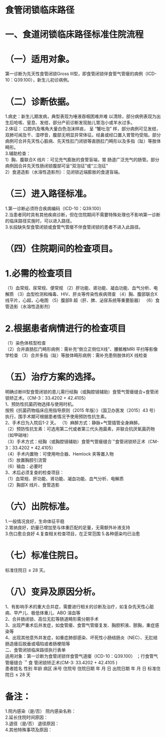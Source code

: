 # 食管闭锁临床路径  
# 一、食道闭锁临床路径标准住院流程  
# （一）适用对象。  
第一诊断为先天性食管闭锁Gross Ⅲ型，即食管闭锁伴食管气管瘘的病例（ICD-10：Q39.100），新生儿初诊病例。  
# （二）诊断依据。  
1.病史：新生儿期发病，典型表现为唾液吞咽困难并难 以清除，部分病例表现为出生后呛咳、窒息、发绀，部分产前诊断发现胎儿胃泡小或羊水过多。  
2.体征： 口腔内及嘴角大量白色泡沫样痰， 呈 “蟹吐泡” 样，部分病例可见发绀，双肺可闻及干、湿啰音，腹部无明显异常体征。经鼻或经口置入胃管均受阻。部分病例可合并先天性心脏病、先天性肛门闭锁等直肠肛门畸形以及多指（趾）等肢体畸形。  
3.辅助检查：  
1）胸、腹联合X 线片：可见充气膨胀的食管盲端，胃 肠道广泛充气的肠管。部分病例因合并先天性肠闭锁腹部可呈“双泡征”或“三泡征”  
2）食道造影（水溶性造影剂）：见闭锁近端膨胀的食道盲端。  
# （三）进入路径标准。  
1.第一诊断必须符合疾病编码（ICD-10：Q39.100）  
2.当患者同时具有其他疾病诊断，但在住院期间不需要特殊处理也不影响第一诊断的临床路径实施时，可以进入路径。  
3.长段缺失型食管闭锁或食管气管瘘不伴食管闭锁的患者不进入此路径。  
# （四）住院期间的检查项目。  
# 1.必需的检查项目  
（1）血常规、尿常规、便常规 （2）肝功能、肾功能、凝血功能、血气分析、电解质 （3）血型检测和梅毒、HIV、肝炎等传染性疾病筛查 （4）胸、腹部联合X 线平片，心超，心电图 （5）腹部B 超（肝、脾、泌尿系统等重要脏器） （6）食管造影（水溶性造影剂）  
# 2.根据患者病情进行的检查项目  
（1）染色体核型检查  
（2）合并直肠肛门畸形病例：需补充“倒立正侧位X线”、腰骶椎MRI 平扫等影像学检查 （3）合并多指（趾）等肢体畸形病例：需补充患侧肢体的X 线检查  
# （五）治疗方案的选择。  
明确诊断Ⅲ型食管闭锁的患儿需行经胸（或胸腔镜辅助）食管气管瘘缝合$+$食管闭锁矫正术。（CM-3：33.4202 + 42.4105）  
1、预防性抗菌药物选择与使用时机。  
按照《抗菌药物临床应用指导原则（2015 年版）》（国卫办医发〔2015〕43 号）执行，围手术期可根据患者情况予使用预防性抗生素。  
2、手术日为入院后1-2 天。 （1）麻醉方式：静脉+气管插管全身麻醉。  
（2）预防性抗生素：可选用第二代或者第三代头孢菌素，并联合抗厌氧菌药物（如甲硝唑）  
（3）手术方式：经胸（或胸腔镜辅助）食管气管瘘缝合$^{\cdot+}$食管闭锁矫正术（CM-3：33.4202 + 42.4105）  
（4）手术内置物：可使用吻合器、Hemlock 夹等置入物  
（5）放置胸腔引流管  
（6）输血：必要时  
3、术后必须复查的检查项目：  
（1）血常规、肝功能、肾功能、凝血功能、血气分析、电解质  
（2）胸部X 线片、食管造影  
# （六）出院标准。  
1.一般情况良好，生命体征平稳  
2.胃纳良好，奶量已增加至与体重匹配的足量，无需额外补液支持  
3.伤口愈合良好 4.复查相关检查项目，在正常范围 5.各种感染均已治愈  
# （七）标准住院日。  
标准住院日${\leqslant}28$ 天。  
# （八）变异及原因分析。  
1、有影响手术的重大合并症，需要进行相关的诊断及治疗，如复杂先天性心脏病、早产儿、极低体重儿、ABO 溶血等  
2、合并肠闭锁、高位无肛等肠道畸形需分期手术  
3、出现严重术后并发症，如食管瘘、食管气管瘘复发、胸腔积液、脓胸，重症感染等  
4、出现其他意外并发症，如重症肺部感染、坏死性小肠结肠炎（NEC）、无肛结肠造瘘后脱垂或塌陷或者肠梗阻等  
二、食管闭锁临床路径执行表单  
适用对象：第一诊断为食管闭锁伴食管气道瘘（ICD-10：Q39.100） ；行食管气管瘘缝合 $^{\cdot+}$ 食 管闭锁矫正术(CM-3: 33.4202 + 42.4105 )  
患者姓名             性别    年龄        病区     床号       住院号       住院日期       年  月  日   出院日期      年  月   日  标准住院日${\leqslant}28$ 天  
# 备注：  
1.院内感染（是/否）       院内感染名称：  
2.延长住院时间原因：                                               
3.退径（是/否）     退径原因：                                      
4.其他特殊事项及原因：  